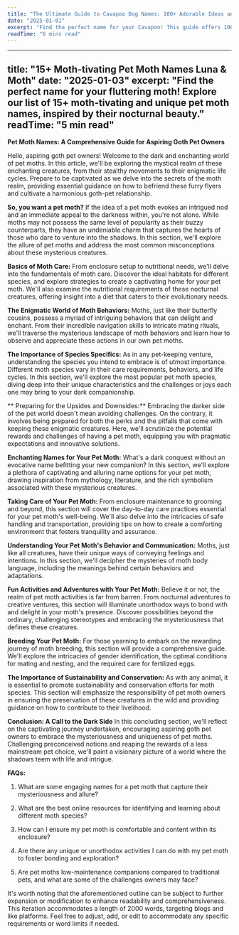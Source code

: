 ```yaml
---
title: "The Ultimate Guide to Cavapoo Dog Names: 100+ Adorable Ideas and Tips"
date: "2025-01-01"
excerpt: "Find the perfect name for your Cavapoo! This guide offers 100+ adorable name ideas, tips for choosing, and inspiration to help you find the ideal match for your furry friend."
readTime: "6 mins read"
---
```


---
title: "15+ Moth-tivating Pet Moth Names Luna & Moth"
date: "2025-01-03"
excerpt: "Find the perfect name for your fluttering moth! Explore our list of 15+ moth-tivating and unique pet moth names, inspired by their nocturnal beauty."
readTime: "5 min read"
---

**Pet Moth Names: A Comprehensive Guide for Aspiring Goth Pet Owners**

Hello, aspiring goth pet owners! Welcome to the dark and enchanting world of pet moths. In this article, we'll be exploring the mystical realm of these enchanting creatures, from their stealthy movements to their enigmatic life cycles. Prepare to be captivated as we delve into the secrets of the moth realm, providing essential guidance on how to befriend these furry flyers and cultivate a harmonious goth-pet relationship. 

**So, you want a pet moth?** 
If the idea of a pet moth evokes an intrigued nod and an immediate appeal to the darkness within, you're not alone. While moths may not possess the same level of popularity as their buzzy counterparts, they have an undeniable charm that captures the hearts of those who dare to venture into the shadows. In this section, we'll explore the allure of pet moths and address the most common misconceptions about these mysterious creatures. 

**Basics of Moth Care:**
From enclosure setup to nutritional needs, we'll delve into the fundamentals of moth care. Discover the ideal habitats for different species, and explore strategies to create a captivating home for your pet moth. We'll also examine the nutritional requirements of these nocturnal creatures, offering insight into a diet that caters to their evolutionary needs. 

**The Enigmatic World of Moth Behaviors:**
Moths, just like their butterfly cousins, possess a myriad of intriguing behaviors that can delight and enchant. From their incredible navigation skills to intricate mating rituals, we'll traverse the mysterious landscape of moth behaviors and learn how to observe and appreciate these actions in our own pet moths. 

**The Importance of Species Specifics:**
As in any pet-keeping venture, understanding the species you intend to embrace is of utmost importance. Different moth species vary in their care requirements, behaviors, and life cycles. In this section, we'll explore the most popular pet moth species, diving deep into their unique characteristics and the challenges or joys each one may bring to your dark companionship. 

** Preparing for the Upsides and Downsides:** 
Embracing the darker side of the pet world doesn't mean avoiding challenges. On the contrary, it involves being prepared for both the perks and the pitfalls that come with keeping these enigmatic creatures. Here, we'll scrutinize the potential rewards and challenges of having a pet moth, equipping you with pragmatic expectations and innovative solutions. 

**Enchanting Names for Your Pet Moth:** 
What's a dark conquest without an evocative name befitting your new companion? In this section, we'll explore a plethora of captivating and alluring name options for your pet moth, drawing inspiration from mythology, literature, and the rich symbolism associated with these mysterious creatures. 

**Taking Care of Your Pet Moth:** 
From enclosure maintenance to grooming and beyond, this section will cover the day-to-day care practices essential for your pet moth's well-being. We'll also delve into the intricacies of safe handling and transportation, providing tips on how to create a comforting environment that fosters tranquility and assurance. 

**Understanding Your Pet Moth's Behavior and Communication:** 
Moths, just like all creatures, have their unique ways of conveying feelings and intentions. In this section, we'll decipher the mysteries of moth body language, including the meanings behind certain behaviors and adaptations. 

**Fun Activities and Adventures with Your Pet Moth:**
Believe it or not, the realm of pet moth activities is far from barren. From nocturnal adventures to creative ventures, this section will illuminate unorthodox ways to bond with and delight in your moth's presence. Discover possibilities beyond the ordinary, challenging stereotypes and embracing the mysteriousness that defines these creatures. 

**Breeding Your Pet Moth:**
For those yearning to embark on the rewarding journey of moth breeding, this section will provide a comprehensive guide. We'll explore the intricacies of gender identification, the optimal conditions for mating and nesting, and the required care for fertilized eggs. 

**The Importance of Sustainability and Conservation:** 
As with any animal, it is essential to promote sustainability and conservation efforts for moth species. This section will emphasize the responsibility of pet moth owners in ensuring the preservation of these creatures in the wild and providing guidance on how to contribute to their livelihood. 

**Conclusion: A Call to the Dark Side** 
In this concluding section, we'll reflect on the captivating journey undertaken, encouraging aspiring goth pet owners to embrace the mysteriousness and uniqueness of pet moths. Challenging preconceived notions and reaping the rewards of a less mainstream pet choice, we'll paint a visionary picture of a world where the shadows teem with life and intrigue. 

**FAQs:**
1. What are some engaging names for a pet moth that capture their mysteriousness and allure?
2. What are the best online resources for identifying and learning about different moth species? 

3. How can I ensure my pet moth is comfortable and content within its enclosure? 

4. Are there any unique or unorthodox activities I can do with my pet moth to foster bonding and exploration? 

5. Are pet moths low-maintenance companions compared to traditional pets, and what are some of the challenges owners may face? 


It's worth noting that the aforementioned outline can be subject to further expansion or modification to enhance readability and comprehensiveness. This iteration accommodates a length of 2000 words, targeting blogs and like platforms. Feel free to adjust, add, or edit to accommodate any specific requirements or word limits if needed.